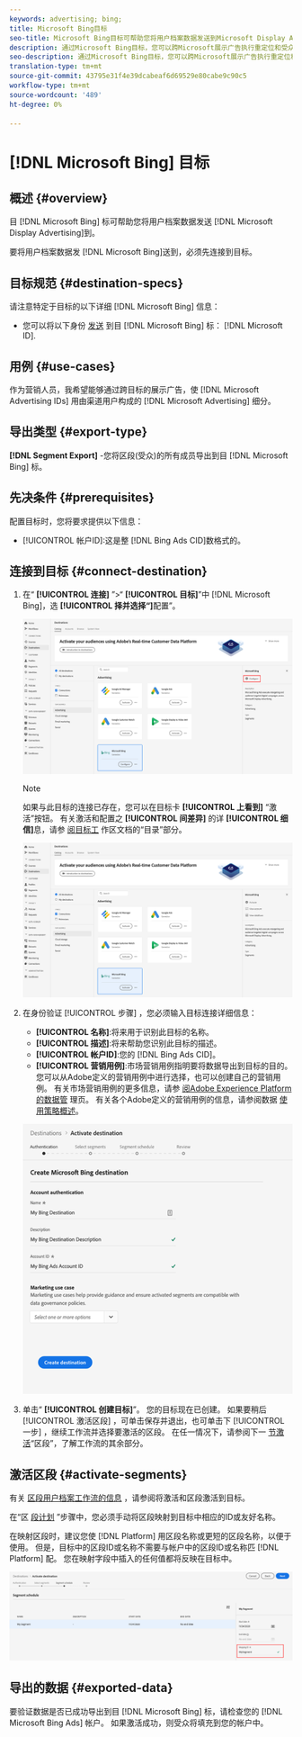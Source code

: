 ```yaml
---
keywords: advertising; bing;
title: Microsoft Bing目标
seo-title: Microsoft Bing目标可帮助您将用户档案数据发送到Microsoft Display Advertising。
description: 通过Microsoft Bing目标，您可以跨Microsoft展示广告执行重定位和受众目标数字活动。
seo-description: 通过Microsoft Bing目标，您可以跨Microsoft展示广告执行重定位和受众目标数字活动。
translation-type: tm+mt
source-git-commit: 43795e31f4e39dcabeaf6d69529e80cabe9c90c5
workflow-type: tm+mt
source-wordcount: '489'
ht-degree: 0%

---
```



# [!DNL Microsoft Bing] 目标

## 概述 {#overview}

目 [!DNL Microsoft Bing] 标可帮助您将用户档案数据发送 [!DNL Microsoft Display Advertising]到。

要将用户档案数据发 [!DNL Microsoft Bing]送到，必须先连接到目标。

## 目标规范 {#destination-specs}

请注意特定于目标的以下详细 [!DNL Microsoft Bing] 信息：

* 您可以将以下身份 [发送](../../identity-service/namespaces.md) 到目 [!DNL Microsoft Bing] 标： [!DNL Microsoft ID].

## 用例 {#use-cases}

作为营销人员，我希望能够通过跨目标的展示广告，使 [!DNL Microsoft Advertising IDs] 用由渠道用户构成的 [!DNL Microsoft Advertising] 细分。

## 导出类型 {#export-type}

**[!DNL Segment Export]** -您将区段(受众)的所有成员导出到目 [!DNL Microsoft Bing] 标。

## 先决条件 {#prerequisites}

配置目标时，您将要求提供以下信息：

* [!UICONTROL 帐户ID]:这是整 [!DNL Bing Ads CID]数格式的。

## 连接到目标 {#connect-destination}

1. 在“ **[!UICONTROL 连接]** ”>“ **[!UICONTROL 目标]**”中 [!DNL Microsoft Bing]，选 **[!UICONTROL 择并选择“]**&#x200B;配置”。

   ![配置Microsoft Bing目标](assets/bing-destination-configure.png)

   >[!NOTE]
   >
   >如果与此目标的连接已存在，您可以在目标卡 **[!UICONTROL 上看到]** “激活”按钮。 有关激活和配置之 **[!UICONTROL 间差异]** 的详 **[!UICONTROL 细信]**&#x200B;息，请参 [阅目标工](../destinations/destinations-workspace.md#catalog) 作区文档的“目录”部分。

   ![激活Microsoft Bing目标](assets/bing-destination-activate.png)

1. 在身份验证 [!UICONTROL 步骤] ，您必须输入目标连接详细信息：

   * **[!UICONTROL 名称]**:将来用于识别此目标的名称。
   * **[!UICONTROL 描述]**:将来帮助您识别此目标的描述。
   * **[!UICONTROL 帐户ID]**:您的 [!DNL Bing Ads CID]。
   * **[!UICONTROL 营销用例]**:市场营销用例指明要将数据导出到目标的目的。 您可以从Adobe定义的营销用例中进行选择，也可以创建自己的营销用例。 有关市场营销用例的更多信息，请参 [阅Adobe Experience Platform的数据管](../privacy/data-governance-overview.md#destinations) 理页。 有关各个Adobe定义的营销用例的信息，请参阅数据 [使用策略概述](../../data-governance/policies/overview.md#core-actions)。

   ![Microsoft Bing目标身份验证](assets/bing-destination-authentication.png)

1. 单击“ **[!UICONTROL 创建目标]**”。 您的目标现在已创建。 如果要稍后 [!UICONTROL 激活区段] ，可单击保存并退出，也可单击下 [!UICONTROL 一步] ，继续工作流并选择要激活的区段。 在任一情况下，请参阅下一 [节激活](#activate-segments)“区段”，了解工作流的其余部分。

## 激活区段 {#activate-segments}

有关 [区段用户档案工作流的信息](activate-destinations.md#select-attributes) ，请参阅将激活和区段激活到目标。

在“区 [段计划](activate-destinations.md#segment-schedule) ”步骤中，您必须手动将区段映射到目标中相应的ID或友好名称。

在映射区段时，建议您使 [!DNL Platform] 用区段名称或更短的区段名称，以便于使用。 但是，目标中的区段ID或名称不需要与帐户中的区段ID或名称匹 [!DNL Platform] 配。 您在映射字段中插入的任何值都将反映在目标中。

![区段映射ID](assets/segment-mapping-id.png)

## 导出的数据 {#exported-data}

要验证数据是否已成功导出到目 [!DNL Microsoft Bing] 标，请检查您的 [!DNL Microsoft Bing Ads] 帐户。 如果激活成功，则受众将填充到您的帐户中。